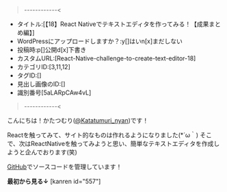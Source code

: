 >------------<
- タイトル:[【18】React Nativeでテキストエディタを作ってみる！【成果まとめ編】]
- WordPressにアップロードしますか？:y[]はいn[x]まだしない
- 投稿時:p[]公開d[x]下書き
- カスタムURL:[React-Native-challenge-to-create-text-editor-18]
- カテゴリID:[3,11,12]
- タグID:[]
- 見出し画像のID:[]
- 識別番号[5aLARpCAw4vL]
>------------<

<!-- ↓続き
[kanren id=""] -->

こんにちは！かたつむり([@Katatumuri_nyan](https://twitter.com/Katatumuri_nyan))です！

Reactを触ってみて、サイト的なものは作れるようになりました(*´ω｀)
そこで、次はReactNativeを触ってみようと思い、簡単なテキストエディタを作成しようと企んでおります(笑)


[GitHub](https://github.com/katatumuri-maimai/snail_Markdown_TextEditor)でソースコードを管理しています！

**最初から見る↓**
[kanren id="557"]

<!-- **前回を見る↓**
[kanren id=""] -->

